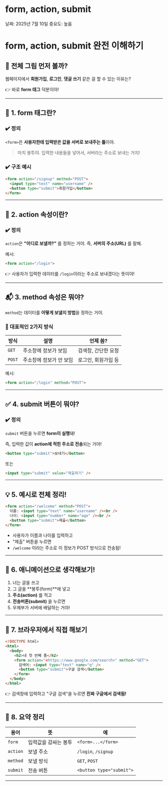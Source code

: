 # form, action, submit

날짜: 2025년 7월 10일
중요도: 높음

# form, action, submit 완전 이해하기

## 🌟 전체 그림 먼저 볼까?

웹페이지에서 **회원가입**, **로그인**, **댓글 쓰기** 같은 걸 할 수 있는 이유는?

👉 바로 **form 태그** 덕분이야!

---

## 🔲 1. form 태그란?

### ✔️ 정의

`<form>`은 **사용자한테 입력받은 값을 서버로 보내주는 틀**이야.

> 마치 봉투야. 입력한 내용들을 넣어서, 서버라는 주소로 보내는 거지!
> 

### ✔️ 구조 예시

```html
<form action="/signup" method="POST">
  <input type="text" name="username" />
  <button type="submit">회원가입</button>
</form>

```

---

## 🧭 2. action 속성이란?

### ✔️ 정의

`action`은 **"어디로 보낼까?"** 를 정하는 거야. 즉, **서버의 주소(URL)** 를 말해.

예시:

```html
<form action="/login">

```

👉 사용자가 입력한 데이터를 `/login`이라는 주소로 보내겠다는 뜻이야!

---

## 📬 3. method 속성은 뭐야?

`method`는 데이터를 **어떻게 보낼지 방법**을 정하는 거야.

### 🔹 대표적인 2가지 방식

| 방식 | 설명 | 언제 씀? |
| --- | --- | --- |
| `GET` | 주소창에 정보가 보임 | 검색창, 간단한 요청 |
| `POST` | 주소창에 정보가 안 보임 | 로그인, 회원가입 등 |

예시:

```html
<form action="/login" method="POST">

```

---

## ✅ 4. submit 버튼이 뭐야?

### ✔️ 정의

`submit` 버튼을 누르면 **form이 실행**돼!

즉, 입력한 값이 **action에 적힌 주소로 전송**되는 거야!

```html
<button type="submit">보내기</button>

```

또는

```html
<input type="submit" value="제출하기" />

```

---

## 💡 5. 예시로 전체 정리!

```html
<form action="/welcome" method="POST">
  이름: <input type="text" name="username" /><br />
  나이: <input type="number" name="age" /><br />
  <button type="submit">제출</button>
</form>

```

- 사용자가 이름과 나이를 입력하고
- "제출" 버튼을 누르면
- `/welcome` 이라는 주소로 이 정보가 POST 방식으로 전송됨!

---

## 🎥 6. 애니메이션으로 생각해보기!

1. 너는 글을 쓰고
2. 그 글을 **봉투(form)**에 넣고
3. **주소(action)** 를 적고
4. **전송버튼(submit)** 을 누르면
5. 우체부가 서버에 배달하는 거야!

---

## 🧪 7. 브라우저에서 직접 해보기

```html
<!DOCTYPE html>
<html>
  <body>
    <h2>내 첫 번째 폼</h2>
    <form action="<https://www.google.com/search>" method="GET">
      검색어: <input type="text" name="q" />
      <button type="submit">구글 검색</button>
    </form>
  </body>
</html>

```

👉 검색창에 입력하고 "구글 검색"을 누르면 **진짜 구글에서 검색됨!**

---

## 🎁 8. 요약 정리

| 용어 | 뜻 | 예 |
| --- | --- | --- |
| `form` | 입력값을 감싸는 봉투 | `<form>...</form>` |
| `action` | 보낼 주소 | `/login`, `/signup` |
| `method` | 보낼 방식 | `GET`, `POST` |
| `submit` | 전송 버튼 | `<button type="submit">` |

---